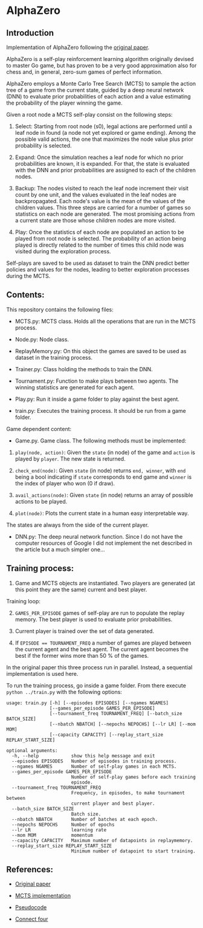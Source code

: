 # AlphaZero

## Introduction
Implementation of AlphaZero following the [original paper](https://www.nature.com/articles/nature24270.epdf?author_access_token=VJXbVjaSHxFoctQQ4p2k4tRgN0jAjWel9jnR3ZoTv0PVW4gB86EEpGqTRDtpIz-2rmo8-KG06gqVobU5NSCFeHILHcVFUeMsbvwS-lxjqQGg98faovwjxeTUgZAUMnRQ).

AlphaZero is a self-play reinforcement learning algorithm originally devised to master Go game, but has proven to
be a very good approximation also for chess and, in general, zero-sum games of perfect information. 

AlphaZero employs a Monte Carlo Tree Search (MCTS) to sample the action tree of a game from the current state, guided 
by a deep neural network (DNN) to evaluate prior probabilities of each action and a value estimating the probability of 
the player winning the game.

Given a root node a MCTS self-play consist on the following steps:

1. Select:
Starting from root node (s0), legal actions are performed until a leaf node in found 
(a node not yet explored or game ending). Among the possible valid actions, the one 
that maximizes the node value plus prior probability is selected.

2. Expand:
Once the simulation reaches a leaf node for which no prior probabilities are known,
it is expanded. For that, the state is evaluated with the DNN and prior probabilities 
are assigned to each of the children nodes.

3. Backup:
The nodes visited to reach the leaf node increment their visit count by one unit, and the 
values evaluated in the leaf nodes are backpropagated. Each node's value is the mean of 
the values of the children values.
This three steps are carried for a number of games so statistics on each node are generated.
The most promising actions from a current state are those whose children nodes are more visited.

4. Play:
Once the statistics of each node are populated an action to be played from root node is selected.
The probability of an action being played is directly related to the number of times this child node
was visited during the exploration process.

Self-plays are saved to be used as dataset to train the DNN predict better policies and values for the
nodes, leading to better exploration processes during the MCTS.
## Contents:
This repository contains the following files:

- MCTS.py: MCTS class. Holds all the operations that are run in the MCTS process.

- Node.py: Node class. 

- ReplayMemory.py: On this object the games are saved to be used as dataset in the training process.

- Trainer.py: Class holding the methods to train the DNN.

- Tournament.py: Function to make plays between two agents. The winning statistics are generated for
each agent.

- Play.py: Run it inside a game folder to play against the best agent.

- train.py: Executes the training process. It should be run from a game folder.

Game dependent content:

- Game.py. Game class. The following methods must be implemented:

1. `play(node, action)`: Given the `state` (in node) of the game and `action` is played by `player`. The
new state is returned.

2. `check_end(node)`: Given `state` (in node) returns `end, winner`, with `end` being a bool indicating if `state`
corresponds to end game and `winner` is the index of player who won (0 if draw).

3. `avail_actions(node)`: Given `state`  (in node) returns an array of possible actions to be played.

4. `plot(node)`: Plots the current state in a human easy interpretable way.

The states are always from the side of the current player.

- DNN.py: The deep neural network function. Since I do not have the computer resources of Google I did not
implement the net described in the article but a much simpler one...

 
## Training process:

1. Game and MCTS objects are instantiated. Two players are generated (at this point they are the same)
current and best player.

Training loop:

2. `GAMES_PER_EPISODE` games of self-play are run to populate the replay memory. The best player
is used to evaluate prior probabilities.

3. Current player is trained over the set of data generated.

4. If `EPISODE == TOURNAMENT_FREQ` a number of games are played between the current 
agent and the best agent. The current agent becomes the best if the former wins more 
than 50 % of the games.

In the original paper this three process run in parallel. Instead, a sequential implementation is used 
here.

To run the training process, go inside a game folder. From there execute
`
python ../train.py
`
with the following options:

```
usage: train.py [-h] [--episodes EPISODES] [--ngames NGAMES]
                [--games_per_episode GAMES_PER_EPISODE]
                [--tournament_freq TOURNAMENT_FREQ] [--batch_size BATCH_SIZE]
                [--nbatch NBATCH] [--nepochs NEPOCHS] [--lr LR] [--mom MOM]
                [--capacity CAPACITY] [--replay_start_size REPLAY_START_SIZE]

optional arguments:
  -h, --help            show this help message and exit
  --episodes EPISODES   Number of episodes in training process.
  --ngames NGAMES       Number of self-play games in each MCTS.
  --games_per_episode GAMES_PER_EPISODE
                        Number of self-play games before each training
                        episode.
  --tournament_freq TOURNAMENT_FREQ
                        Frequency, in episodes, to make tournament between
                        current player and best player.
  --batch_size BATCH_SIZE
                        Batch size.
  --nbatch NBATCH       Number of batches at each epoch.
  --nepochs NEPOCHS     Number of epochs
  --lr LR               learning rate
  --mom MOM             momentum
  --capacity CAPACITY   Maximum number of datapoints in replaymemory.
  --replay_start_size REPLAY_START_SIZE
                        Minimum number of datapoint to start training.
```
## References:
- [Original paper](https://www.nature.com/articles/nature24270.epdf?author_access_token=VJXbVjaSHxFoctQQ4p2k4tRgN0jAjWel9jnR3ZoTv0PVW4gB86EEpGqTRDtpIz-2rmo8-KG06gqVobU5NSCFeHILHcVFUeMsbvwS-lxjqQGg98faovwjxeTUgZAUMnRQ)

- [MCTS implementation](https://jeffbradberry.com/posts/2015/09/intro-to-monte-carlo-tree-search/)

- [Pseudocode](https://github.com/jianpingliu/AlphaZero/)

- [Connect four](https://mathworld.wolfram.com/Connect-Four.html)
